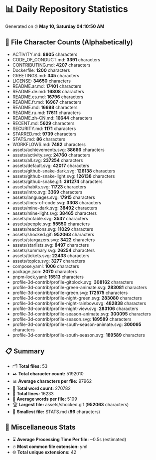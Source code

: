 # 📊 Daily Repository Statistics
Generated on ⏰ **May 10, Saturday 04:10:50 AM**

## 📂 File Character Counts (Alphabetically)
- ACTIVITY.md: **8805** characters
- CODE_OF_CONDUCT.md: **3391** characters
- CONTRIBUTING.md: **4207** characters
- Dockerfile: **1200** characters
- GREETINGS.md: **345** characters
- LICENSE: **34650** characters
- README.ar.md: **17401** characters
- README.de.md: **16808** characters
- README.es.md: **16796** characters
- README.fr.md: **16967** characters
- README.md: **16698** characters
- README.ru.md: **17611** characters
- README.zh-CN.md: **16644** characters
- RECENT.md: **5629** characters
- SECURITY.md: **1171** characters
- STARRED.md: **9739** characters
- STATS.md: **86** characters
- WORKFLOWS.md: **7482** characters
- assets/achievements.svg: **38666** characters
- assets/activity.svg: **24760** characters
- assets/all.svg: **237254** characters
- assets/default.svg: **42017** characters
- assets/github-snake-dark.svg: **126138** characters
- assets/github-snake-light.svg: **126138** characters
- assets/github-snake.gif: **391274** characters
- assets/habits.svg: **11723** characters
- assets/intro.svg: **3369** characters
- assets/languages.svg: **17915** characters
- assets/lines-of-code.svg: **3308** characters
- assets/mine-dark.svg: **38492** characters
- assets/mine-light.svg: **38465** characters
- assets/notable.svg: **3537** characters
- assets/people.svg: **55550** characters
- assets/reactions.svg: **11029** characters
- assets/shocked.gif: **952063** characters
- assets/stargazers.svg: **3422** characters
- assets/starlists.svg: **8497** characters
- assets/summary.svg: **26254** characters
- assets/tickets.svg: **22433** characters
- assets/topics.svg: **3277** characters
- compose.yaml: **1006** characters
- package.json: **2070** characters
- pnpm-lock.yaml: **15513** characters
- profile-3d-contrib/profile-gitblock.svg: **308162** characters
- profile-3d-contrib/profile-green-animate.svg: **283081** characters
- profile-3d-contrib/profile-green.svg: **172575** characters
- profile-3d-contrib/profile-night-green.svg: **283080** characters
- profile-3d-contrib/profile-night-rainbow.svg: **482838** characters
- profile-3d-contrib/profile-night-view.svg: **283106** characters
- profile-3d-contrib/profile-season-animate.svg: **300095** characters
- profile-3d-contrib/profile-season.svg: **189589** characters
- profile-3d-contrib/profile-south-season-animate.svg: **300095** characters
- profile-3d-contrib/profile-south-season.svg: **189589** characters

## 📋 Summary
- 🗂️ **Total files:** 53
- ✒️ **Total character count:** 5192010
- 📊 **Average characters per file:** 97962
- 📝 **Total word count:** 270782
- 🧾 **Total lines:** 16233
- 📐 **Average words per file:** 5109
- 🏆 **Largest file:** assets/shocked.gif (**952063** characters)
- 🥉 **Smallest file:** STATS.md (**86** characters)

## 🌟 Miscellaneous Stats
- ⌛ **Average Processing Time Per file:** ~0.5s (estimated)
- 🔥 **Most common file extension:** yml
- 🌐 **Total unique extensions:** 42
